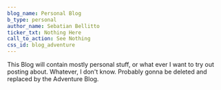 ```yaml
---
blog_name: Personal Blog
b_type: personal
author_name: Sebatian Bellitto
ticker_txt: Nothing Here
call_to_action: See Nothing
css_id: blog_adventure
---
```

This Blog will contain mostly personal stuff, or what ever I want to try out posting about. Whatever, I don't know. Probably gonna be deleted and replaced by the Adventure Blog.
